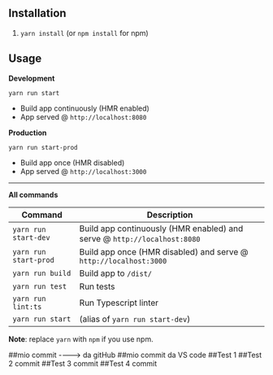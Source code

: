 ## Installation

1. `yarn install` (or `npm install` for npm)

## Usage
**Development**

`yarn run start`
* Build app continuously (HMR enabled)
* App served @ `http://localhost:8080`

**Production**

`yarn run start-prod`

* Build app once (HMR disabled)
* App served @ `http://localhost:3000`

---

**All commands**

Command | Description
--- | ---
`yarn run start-dev` | Build app continuously (HMR enabled) and serve @ `http://localhost:8080`
`yarn run start-prod` | Build app once (HMR disabled) and serve @ `http://localhost:3000`
`yarn run build` | Build app to `/dist/`
`yarn run test` | Run tests
`yarn run lint:ts` | Run Typescript linter
`yarn run start` | (alias of `yarn run start-dev`)

**Note**: replace `yarn` with `npm` if you use npm.

##mio commit ---->  da gitHub
##mio commit da VS code
##Test 1
##Test 2 commit
##Test 3 commit
##Test 4 commit
